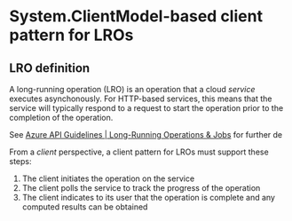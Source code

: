 # System.ClientModel-based client pattern for LROs

## LRO definition

A long-running operation (LRO) is an operation that a cloud *service* executes asynchonously.  For HTTP-based services, this means that the service will typically respond to a request to start the operation prior to the completion of the operation.

See [Azure API Guidelines | Long-Running Operations & Jobs](https://github.com/microsoft/api-guidelines/blob/vNext/azure/Guidelines.md#long-running-operations--jobs) for further de

From a *client* perspective, a client pattern for LROs must support these steps:

1. The client initiates the operation on the service
1. The client polls the service to track the progress of the operation
1. The client indicates to its user that the operation is complete and any computed results can be obtained
